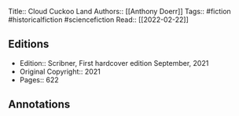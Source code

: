Title::  Cloud Cuckoo Land
Authors::  [[Anthony Doerr]]
Tags::  #fiction #historicalfiction #sciencefiction 
Read::  [[2022-02-22]]

## Editions
- Edition::  Scribner, First hardcover edition September, 2021
- Original Copyright::  2021
- Pages::  622

## Annotations
